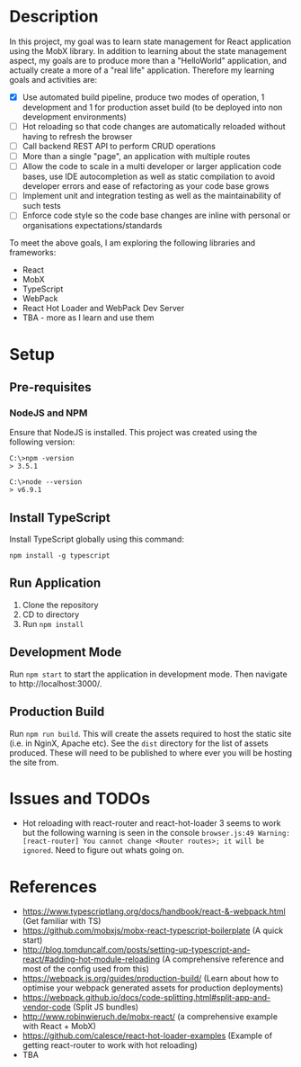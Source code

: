 # Description
In this project, my goal was to learn state management for React application using the MobX library. In addition to learning about the state management aspect, my goals are to produce more than a "HelloWorld" application, and actually create a more of a "real life" application. Therefore my learning goals and activities are:

- [X] Use automated build pipeline, produce two modes of operation, 1 development and 1 for production asset build (to be deployed into non development environments)
- [ ] Hot reloading so that code changes are automatically reloaded without having to refresh the browser
- [ ] Call backend REST API to perform CRUD operations
- [ ] More than a single "page", an application with multiple routes
- [ ] Allow the code to scale in a multi developer or larger application code bases, use IDE autocompletion as well as static compilation to avoid developer errors and ease of refactoring as your code base grows
- [ ] Implement unit and integration testing as well as the maintainability of such tests
- [ ] Enforce code style so the code base changes are inline with personal or organisations expectations/standards

To meet the above goals, I am exploring the following libraries and frameworks:
* React
* MobX
* TypeScript
* WebPack
* React Hot Loader and WebPack Dev Server
* TBA - more as I learn and use them

# Setup

## Pre-requisites

### NodeJS and NPM
Ensure that NodeJS is installed. This project was created using the following version:

```
C:\>npm -version
> 3.5.1

C:\>node --version
> v6.9.1
```

## Install TypeScript

Install TypeScript globally using this command:

```npm install -g typescript```

## Run Application
1. Clone the repository
2. CD to directory
3. Run `npm install`

## Development Mode
Run `npm start` to start the application in development mode. Then navigate to http://localhost:3000/.

## Production Build
Run `npm run build`. This will create the assets required to host the static site (i.e. in NginX, Apache etc). See the `dist` directory for the list of assets produced. These will need to be published to where ever you will be hosting the site from.

# Issues and TODOs
* Hot reloading with react-router and react-hot-loader 3 seems to work but the following warning is seen in the console `browser.js:49 Warning: [react-router] You cannot change <Router routes>; it will be ignored`. Need to figure out whats going on.

# References
* https://www.typescriptlang.org/docs/handbook/react-&-webpack.html (Get familiar with TS) 
* https://github.com/mobxjs/mobx-react-typescript-boilerplate (A quick start)
* http://blog.tomduncalf.com/posts/setting-up-typescript-and-react/#adding-hot-module-reloading (A comprehensive reference and most of the config used from this)
* https://webpack.js.org/guides/production-build/ (Learn about how to optimise your webpack generated assets for production deployments)
* https://webpack.github.io/docs/code-splitting.html#split-app-and-vendor-code (Split JS bundles)
* http://www.robinwieruch.de/mobx-react/ (a comprehensive example with React + MobX)
* https://github.com/calesce/react-hot-loader-examples (Example of getting react-router to work with hot reloading)
* TBA

